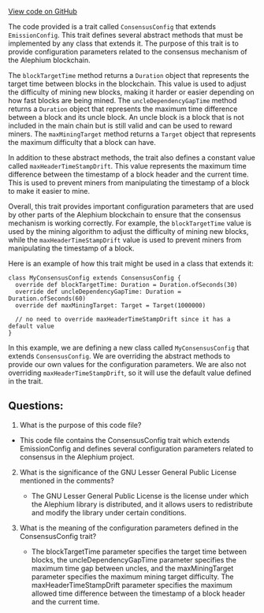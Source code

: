 [View code on GitHub](https://github.com/oxygenium/oxygenium/protocol/src/main/scala/org/oxygenium/protocol/config/ConsensusConfig.scala)

The code provided is a trait called `ConsensusConfig` that extends `EmissionConfig`. This trait defines several abstract methods that must be implemented by any class that extends it. The purpose of this trait is to provide configuration parameters related to the consensus mechanism of the Alephium blockchain.

The `blockTargetTime` method returns a `Duration` object that represents the target time between blocks in the blockchain. This value is used to adjust the difficulty of mining new blocks, making it harder or easier depending on how fast blocks are being mined. The `uncleDependencyGapTime` method returns a `Duration` object that represents the maximum time difference between a block and its uncle block. An uncle block is a block that is not included in the main chain but is still valid and can be used to reward miners. The `maxMiningTarget` method returns a `Target` object that represents the maximum difficulty that a block can have.

In addition to these abstract methods, the trait also defines a constant value called `maxHeaderTimeStampDrift`. This value represents the maximum time difference between the timestamp of a block header and the current time. This is used to prevent miners from manipulating the timestamp of a block to make it easier to mine.

Overall, this trait provides important configuration parameters that are used by other parts of the Alephium blockchain to ensure that the consensus mechanism is working correctly. For example, the `blockTargetTime` value is used by the mining algorithm to adjust the difficulty of mining new blocks, while the `maxHeaderTimeStampDrift` value is used to prevent miners from manipulating the timestamp of a block. 

Here is an example of how this trait might be used in a class that extends it:

```
class MyConsensusConfig extends ConsensusConfig {
  override def blockTargetTime: Duration = Duration.ofSeconds(30)
  override def uncleDependencyGapTime: Duration = Duration.ofSeconds(60)
  override def maxMiningTarget: Target = Target(1000000)

  // no need to override maxHeaderTimeStampDrift since it has a default value
}
```

In this example, we are defining a new class called `MyConsensusConfig` that extends `ConsensusConfig`. We are overriding the abstract methods to provide our own values for the configuration parameters. We are also not overriding `maxHeaderTimeStampDrift`, so it will use the default value defined in the trait.
## Questions: 
 1. What is the purpose of this code file?
   - This code file contains the ConsensusConfig trait which extends EmissionConfig and defines several configuration parameters related to consensus in the Alephium project.

2. What is the significance of the GNU Lesser General Public License mentioned in the comments?
   - The GNU Lesser General Public License is the license under which the Alephium library is distributed, and it allows users to redistribute and modify the library under certain conditions.

3. What is the meaning of the configuration parameters defined in the ConsensusConfig trait?
   - The blockTargetTime parameter specifies the target time between blocks, the uncleDependencyGapTime parameter specifies the maximum time gap between uncles, and the maxMiningTarget parameter specifies the maximum mining target difficulty. The maxHeaderTimeStampDrift parameter specifies the maximum allowed time difference between the timestamp of a block header and the current time.